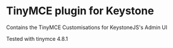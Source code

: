 # TinyMCE plugin for Keystone

Contains the TinyMCE Customisations for KeystoneJS's Admin UI

Tested with tinymce 4.8.1
